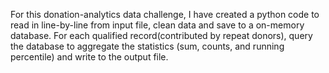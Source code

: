  For this donation-analytics data challenge, I have created a python code to read in line-by-line from input file, clean data and save to a on-memory database. For each qualified record(contributed by repeat donors), query the database to aggregate the statistics (sum, counts, and running percentile) and write to the output file. 
